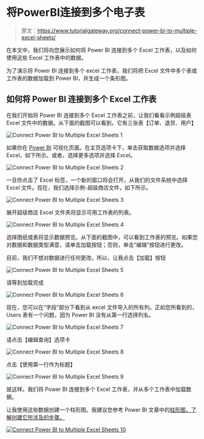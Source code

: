 # 将PowerBI连接到多个电子表

> 原文：<https://www.tutorialgateway.org/connect-power-bi-to-multiple-excel-sheets/>

在本文中，我们将向您展示如何将 Power BI 连接到多个 Excel 工作表，以及如何使用这些 Excel 工作表中的数据。

为了演示将 Power BI 连接到多个 excel 工作表，我们将把 Excel 文件中多个表或工作表的数据加载到 Power BI，并生成一个条形图。

## 如何将 Power BI 连接到多个 Excel 工作表

在我们开始将 Power BI 连接到多个 Excel 工作表之前，让我们看看示例超级表 Excel 文件中的数据。从下面的截图可以看到，它有三张表【订单、退货、用户】

![Connect Power BI to Multiple Excel Sheets 1](img/8e88a3b39fa51a32eba8a97a8bbc5bfa.png)

如果你在 [Power BI](https://www.tutorialgateway.org/power-bi-tutorial/) 可视化页面。在主页选项卡下，单击获取数据选项并选择 Excel，如下所示。或者，选择更多选项并选择 Excel。

![Connect Power BI to Multiple Excel Sheets 2](img/39082f35fe11a4ecddd425aaa76b4521.png)

一旦你点击了 Excel 标签，一个新的窗口将会打开，从我们的文件系统中选择 Excel 文件。现在，我们选择示例-超级商店文件，如下所示。

![Connect Power BI to Multiple Excel Sheets 3](img/24e5a2cd2eaf5793717275cde86bd550.png)

展开超级商店 Excel 文件夹将显示可用工作表的列表。

![Connect Power BI to Multiple Excel Sheets 4](img/7bd989616ddee09e30658ccdd7feffe3.png)

选择图纸或表将显示数据预览。从下面的截图中，可以看到工作表的预览。如果您对数据和数据类型满意，请单击加载按钮；否则，单击“编辑”按钮进行更改。

目前，我们不想对数据进行任何更改。所以，让我点击【加载】按钮

![Connect Power BI to Multiple Excel Sheets 5](img/e7788476d28c291930f060a765d53060.png)

请等到加载完成

![Connect Power BI to Multiple Excel Sheets 6](img/3581a1b02006c841da817c1b923cd4a2.png)

现在，您可以在“字段”部分下看到从 excel 文件导入的所有列。正如您所看到的，Users 表有一个问题，因为 Power BI 没有从第一行选择列名。

![Connect Power BI to Multiple Excel Sheets 7](img/ad40ad3e2d54d83efb860b2910b78c7e.png)

请点击【编辑查询】选项卡

![Connect Power BI to Multiple Excel Sheets 8](img/0e717c00f398cbd37cfae480881d4422.png)

点击【使用第一行作为标题】

![Connect Power BI to Multiple Excel Sheets 9](img/e8d4014f619ab1122da82543bbbdac9b.png)

就这样。我们将 Power BI 连接到多个 Excel 工作表，并从多个工作表中加载数据。

让我使用这些数据创建一个柱形图。我建议您参考 Power BI 文章中的[柱形图，了解创建它所涉及的步骤。](https://www.tutorialgateway.org/column-chart-in-power-bi/)

[![Connect Power BI to Multiple Excel Sheets 10](img/fd2950b22bf545db07c7cba2eab90a9d.png)](https://www.tutorialgateway.org/column-chart-in-power-bi/)
